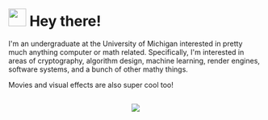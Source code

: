 # <img src="https://media.giphy.com/media/hvRJCLFzcasrR4ia7z/giphy.gif" width="35"> Hey there!

I'm an undergraduate at the University of Michigan interested in pretty much anything computer or math related. Specifically, I'm interested in areas of cryptography, algorithm design, machine learning, render engines, software systems, and a bunch of other mathy things.

Movies and visual effects are also super cool too!

##

<p align="center">
  <img src="https://profile-counter.glitch.me/noahpete/count.svg" />
</p>
